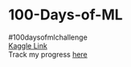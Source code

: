 # 100-Days-of-ML
#100daysofmlchallenge<br>
[Kaggle Link]( https://www.kaggle.com/ruchikamodgil)<br>
Track my progress [here](https://ruchikamodgil.github.io/100-Days-of-ML/)
